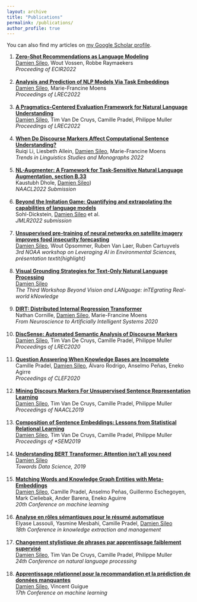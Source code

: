 ```yaml
---
layout: archive
title: "Publications"
permalink: /publications/
author_profile: true
---
```


You can also find my articles on [my Google Scholar profile](https://scholar.google.com/citations?user=SIJPeoYAAAAJ&hl=en).

<ol>
<li><b> <a href="https://arxiv.org/abs/2112.04184">Zero-Shot Recommendations as Language Modeling</a></b> <br> 
    <u>Damien Sileo</u>, Wout Vossen, Robbe Raymaekers<br> 
    <i>Proceeding of ECIR2022</i><br><br></li>
<li><b> <a href="https://arxiv.org/abs/2112.05647">Analysis and Prediction of NLP Models Via Task Embeddings</a></b> <br> 
    <u>Damien Sileo</u>, Marie-Francine Moens<br> 
    <i>Proceedings of LREC2022</i><br><br></li>
<li><b> <a href="https://www.dropbox.com/s/qjnqjbnaaduf10k/pragmeval.pdf?dl=0">A Pragmatics-Centered Evaluation Framework for Natural Language Understanding</a></b> <br> 
    <u>Damien Sileo</u>, Tim Van De Cruys, Camille Pradel, Philippe Muller<br> 
    <i>Proceedings of LREC2022</i><br><br></li>
<li><b> <a href="https://www.dropbox.com/s/asj4hwmiymufk0j/markers_sentence_understanding.pdf?dl=0">When Do Discourse Markers Affect Computational Sentence Understanding?</a></b> <br> 
    Ruiqi Li, Liesbeth Allein, <u>Damien Sileo</u>, Marie-Francine Moens<br> 
    <i>Trends in Linguistics Studies and Monographs 2022</i><br><br></li>
<li><b> <a href="https://arxiv.org/abs/2112.02721">NL-Augmenter: A Framework for Task-Sensitive Natural Language Augmentation, section B.33</a></b> <br> 
    Kaustubh Dhole, <u>Damien Sileo</u>)<br> 
    <i>NAACL2022 Submission</i><br><br></li>
<li><b> <a href="https://arxiv.org/abs/2206.04615">Beyond the Imitation Game: Quantifying and extrapolating the capabilities of language models</a></b> <br> 
    Sohl-Dickstein, <u>Damien Sileo</u> et al.<br> 
    <i>JMLR2022 submission</i><br><br></li>
<li><b> <a href=" https://static.sched.com/hosted_files/2021noaaaiworkshop/32/2021-09-14_3A_Sileo_NOAA-AI-Workshop.pdf">  Unsupervised pre-training of neural networks on satellite imagery improves food insecurity forecasting </a></b> <br> 
    <u>Damien Sileo</u>,  Wout Opsommer, Ruben Van Laer, Ruben Cartuyvels<br> 
    <i>3rd NOAA workshop on Leveraging AI in Environmental Sciences, présentation textit{highlight}</i><br><br></li>
<li><b> <a href="https://aclanthology.org/2021.lantern-1.2.pdf">Visual Grounding Strategies for Text-Only Natural Language Processing</a></b> <br> 
    <u>Damien Sileo</u><br> 
    <i>The Third Workshop Beyond Vision and LANguage: inTEgrating Real-world kNowledge</i><br><br></li>
<li><b> <a href=" https://lirias.kuleuven.be/retrieve/620742"> DIRT: Distributed Internal Regression Transformer </a></b> <br> 
    Nathan Cornille, <u>Damien Sileo</u>, Marie-Francine Moens <br> 
    <i>From Neuroscience to Artificially Intelligent Systems 2020</i><br><br></li>
<li><b> <a href="https://www.aclweb.org/anthology/S19-1004/">DiscSense: Automated Semantic Analysis of Discourse Markers	</a></b> <br> 
    <u>Damien Sileo</u>, Tim Van De Cruys, Camille Pradel,  Philippe Muller<br> 
    <i>Proceedings of LREC2020</i><br><br></li>
<li><b> <a href="https://link.springer.com/chapter/10.1007/978-3-030-58219-7_4">Question Answering When Knowledge Bases are Incomplete	</a></b> <br> 
    Camille Pradel, <u>Damien Sileo</u>, Álvaro Rodrigo, Anselmo Peñas, Eneko Agirre<br> 
    <i>Proceedings of CLEF2020</i><br><br></li>
<li><b> <a href="https://www.aclweb.org/anthology/N19-1351">Mining Discours Markers For Unsupervised Sentence Representation Learning	</a></b> <br> 
    <u>Damien Sileo</u>, Tim Van De Cruys, Camille Pradel, Philippe Muller<br> 
    <i>Proceedings of NAACL2019</i><br><br></li>
<li><b> <a href="https://www.aclweb.org/anthology/S19-1004/">Composition of Sentence Embeddings: Lessons from Statistical Relational Learning	</a></b> <br> 
    <u>Damien Sileo</u>, Tim Van De Cruys, Camille Pradel, Philippe Muller<br> 
    <i>Proceedings of *SEM2019</i><br><br></li>
<li><b> <a href="href{https://medium.com/synapse-dev/understanding-bert-transformer-attention-isnt-all-you-need-5839ebd396db">Understanding BERT Transformer: Attention isn’t all you need</a></b> <br> 
    <u>Damien Sileo</u><br> 
    <i>Towards Data Science, 2019</i><br><br></li>
<li><b> <a href="http://ixa.eus/sites/default/files/dokumentuak/12902/cap-lihilith.pdf">Matching Words and Knowledge Graph Entities with Meta-Embeddings</a></b> <br> 
    <u>Damien Sileo</u>, Camille Pradel, Anselmo Peñas, Guillermo Eschegoyen, Mark Cieliebak, Ander Barena, Eneko Aguirre<br> 
    <i>20th Conference on machine learning</i><br><br></li>
<li><b> <a href="https://editions-rnti.fr/?inprocid=1002384">Analyse en rôles sémantiques pour le résumé automatique</a></b> <br> 
    Elyase Lassouli, Yasmine Mesbahi, Camille Pradel, <u>Damien Sileo</u><br> 
    <i>18th Conference in knowledge extraction and management</i><br><br></li>
<li><b> <a href="http://taln2017.cnrs.fr/wp-content/uploads/2017/06/actes_TALN_2017-vol2.pdf">Changement stylistique de phrases par apprentissage faiblement supervisé	</a></b> <br> 
    <u>Damien Sileo</u>, Tim Van De Cruys, Camille Pradel, Philippe Muller<br> 
    <i>24th Conference on natural language processing</i><br><br></li>
<li><b> <a href="https://hal.archives-ouvertes.fr/hal-01356356">Apprentissage relationnel pour la recommandation et la prédiction de données manquantes</a></b> <br> 
    <u>Damien Sileo</u>, Vincent Guigue<br> 
    <i>17th Conference on machine learning</i><br><br></li>
<ol>
